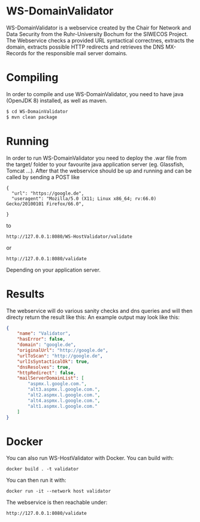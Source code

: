 # WS-DomainValidator
WS-DomainValidator is a webservice created by the Chair for Network and Data Security from the Ruhr-University Bochum for the SIWECOS Project. The Webservice checks a provided URL syntactical correctnes, extracts the domain, extracts possible HTTP redirects and retrieves the DNS MX-Records for the responsible mail server domains.

# Compiling
In order to compile and use WS-DomainValidator, you need to have java (OpenJDK 8) installed, as well as maven.

```bash
$ cd WS-DomainValidator
$ mvn clean package

```

# Running
In order to run WS-DomainValidator you need to deploy the .war file from the target/ folder to your favourite java application server (eg. Glassfish, Tomcat ...). After that the webservice should be up and running and can be called by sending a POST like
```
{
  "url": "https://google.de",
  "useragent": "Mozilla/5.0 (X11; Linux x86_64; rv:66.0) Gecko/20100101 Firefox/66.0",
  
}
```
to
```
http://127.0.0.1:8080/WS-HostValidator/validate
```

or 

```
http://127.0.0.1:8080/validate
```
Depending on your application server.

# Results
The webservice will do various sanity checks and dns queries and will then directy return the result like this: 
An example output may look like this:
```json
{
    "name": "Validator",
    "hasError": false,
    "domain": "google.de",
    "originalUrl": "http://google.de",
    "urlToScan": "http://google.de",
    "urlIsSyntacticalOk": true,
    "dnsResolves": true,
    "httpRedirect": false,
    "mailServerDomainList": [
        "aspmx.l.google.com.",
        "alt3.aspmx.l.google.com.",
        "alt2.aspmx.l.google.com.",
        "alt4.aspmx.l.google.com.",
        "alt1.aspmx.l.google.com."
    ]
}
```



# Docker
You can also run WS-HostValidator with Docker. You can build with:
```
docker build . -t validator
```
You can then run it with:
```
docker run -it --network host validator
```
The webservice is then reachable under:
```
http://127.0.0.1:8080/validate
```
